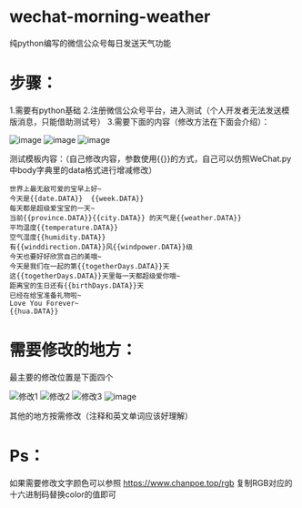 # wechat-morning-weather
纯python编写的微信公众号每日发送天气功能

# 步骤：

1.需要有python基础
2.注册微信公众号平台，进入测试（个人开发者无法发送模版消息，只能借助测试号）
3.需要下面的内容（修改方法在下面会介绍）：


![image](https://user-images.githubusercontent.com/84487466/185932772-ea4d8bde-02e1-44ea-8f44-be6f9802b7f1.png)
![image](https://user-images.githubusercontent.com/84487466/185932928-431770f1-d7d5-46b9-b0c6-dcb7a21697a0.png)
![image](https://user-images.githubusercontent.com/84487466/185933228-b2ca133a-a273-4004-9ffb-34d48904c0da.png)

测试模板内容：（自己修改内容，参数使用{{}}的方式，自己可以仿照WeChat.py中body字典里的data格式进行增减修改）

```
世界上最无敌可爱的宝早上好~
今天是{{date.DATA}}  {{week.DATA}} 
每天都是超级爱宝宝的一天~ 
当前{{province.DATA}}{{city.DATA}} 的天气是{{weather.DATA}}
平均温度{{temperature.DATA}}
空气湿度{{humidity.DATA}}
有{{winddirection.DATA}}风{{windpower.DATA}}级
今天也要好好欣赏自己的美哦~ 
今天是我们在一起的第{{togetherDays.DATA}}天
这{{togetherDays.DATA}}天里每一天都超级爱你哦~
距离宝的生日还有{{birthDays.DATA}}天
已经在给宝准备礼物啦~ 
Love You Forever~ 
{{hua.DATA}}
```



# 需要修改的地方：

最主要的修改位置是下面四个


![修改1](https://user-images.githubusercontent.com/84487466/185930408-8c4f19b4-dc84-4bc1-89d9-1bd94cc6dd68.png)
![修改2](https://user-images.githubusercontent.com/84487466/185930650-a6314f5b-878f-44e9-bc51-77a2cee4724b.png)
![修改3](https://user-images.githubusercontent.com/84487466/185930905-f1f0391f-3a22-433e-b6f1-fd0229600d07.png)
![image](https://user-images.githubusercontent.com/84487466/185931654-bc224b0a-d42a-4062-ad6f-4505f6ae11bc.png)

其他的地方按需修改（注释和英文单词应该好理解）

# Ps：
  如果需要修改文字颜色可以参照  https://www.chanpoe.top/rgb  复制RGB对应的十六进制码替换color的值即可
 
